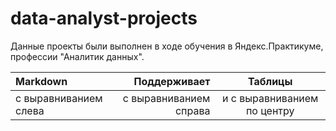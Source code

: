 # data-analyst-projects
Данные проекты были выполнен в ходе обучения в Яндекс.Практикуме, профессии "Аналитик данных".

| Markdown | Поддерживает | Таблицы |
| :-------------------- | ---------------------: |:---------------------------:|
| с выравниванием слева | с выравниванием справа | и с выравниванием по центру |
